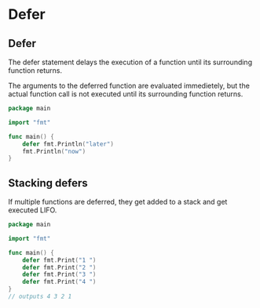 # Defer

## Defer

The defer statement delays the execution of a function until its surrounding function returns.

The arguments to the deferred function are evaluated immedietely, but the actual function call is not executed until its surrounding function returns.

```go
package main

import "fmt"

func main() {
	defer fmt.Println("later")
	fmt.Println("now")
}


```

## Stacking defers

If multiple functions are deferred, they get added to a stack and get executed LIFO.

```go
package main

import "fmt"

func main() {
	defer fmt.Print("1 ")
    defer fmt.Print("2 ")
    defer fmt.Print("3 ")
    defer fmt.Print("4 ")
}
// outputs 4 3 2 1

```